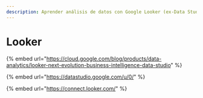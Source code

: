 ```yaml
---
description: Aprender análisis de datos con Google Looker (ex-Data Studio)
---
```


# Looker

{% embed url="https://cloud.google.com/blog/products/data-analytics/looker-next-evolution-business-intelligence-data-studio" %}

{% embed url="https://datastudio.google.com/u/0/" %}

{% embed url="https://connect.looker.com/" %}
